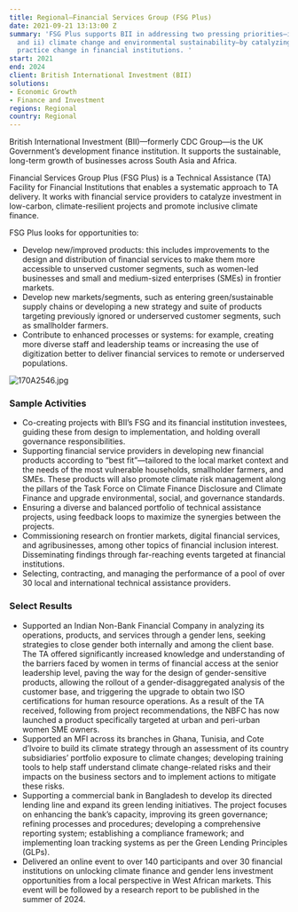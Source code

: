 ```yaml
---
title: Regional—Financial Services Group (FSG Plus)
date: 2021-09-21 13:13:00 Z
summary: 'FSG Plus supports BII in addressing two pressing priorities—i) inclusion
  and ii) climate change and environmental sustainability—by catalyzing sustainable
  practice change in financial institutions. '
start: 2021
end: 2024
client: British International Investment (BII)
solutions:
- Economic Growth
- Finance and Investment
regions: Regional
country: Regional
---
```


British International Investment (BII)—formerly CDC Group—is the UK Government’s development finance institution. It supports the sustainable, long-term growth of businesses across South Asia and Africa.

Financial Services Group Plus (FSG Plus) is a Technical Assistance (TA) Facility for Financial Institutions that enables a systematic approach to TA delivery. It works with financial service providers to catalyze investment in low-carbon, climate-resilient projects and promote inclusive climate finance. 

FSG Plus looks for opportunities to:
* Develop new/improved products: this includes improvements to the design and distribution of financial services to make them more accessible to unserved customer segments, such as women-led businesses and small and medium-sized enterprises (SMEs) in frontier markets.
* Develop new markets/segments, such as entering green/sustainable supply chains or developing a new strategy and suite of products targeting previously ignored or underserved customer segments, such as smallholder farmers.
* Contribute to enhanced processes or systems: for example, creating more diverse staff and leadership teams or increasing the use of digitization better to deliver financial services to remote or underserved populations.

![170A2546.jpg](/uploads/170A2546.jpg)

### Sample Activities

* Co-creating projects with BII’s FSG and its financial institution investees, guiding these from design to implementation, and holding overall governance responsibilities.
* Supporting financial service providers in developing new financial products according to “best fit”—tailored to the local market context and the needs of the most vulnerable households, smallholder farmers, and SMEs. These products will also promote climate risk management along the pillars of the Task Force on Climate Finance Disclosure and Climate Finance and upgrade environmental, social, and governance standards.
* Ensuring a diverse and balanced portfolio of technical assistance projects, using feedback loops to maximize the synergies between the projects.
* Commissioning research on frontier markets, digital financial services, and agribusinesses, among other topics of financial inclusion interest. Disseminating findings through far-reaching events targeted at financial institutions.
* Selecting, contracting, and managing the performance of a pool of over 30 local and international technical assistance providers.

### Select Results

* Supported an Indian Non-Bank Financial Company in analyzing its operations, products, and services through a gender lens, seeking strategies to close gender both internally and among the client base. The TA offered significantly increased knowledge and understanding of the barriers faced by women in terms of financial access at the senior leadership level, paving the way for the design of gender-sensitive products, allowing the rollout of a gender-disaggregated analysis of the customer base, and triggering the upgrade to obtain two ISO certifications for human resource operations. As a result of the TA received, following from project recommendations, the NBFC has now launched a product specifically targeted at urban and peri-urban women SME owners.
* Supported an MFI across its branches in Ghana, Tunisia, and Cote d’Ivoire to build its climate strategy through an assessment of its country subsidiaries’ portfolio exposure to climate changes; developing training tools to help staff understand climate change-related risks and their impacts on the business sectors and to implement actions to mitigate these risks.
* Supporting a commercial bank in Bangladesh to develop its directed lending line and expand its green lending initiatives. The project focuses on enhancing the bank’s capacity, improving its green governance; refining processes and procedures; developing a comprehensive reporting system; establishing a compliance framework; and implementing loan tracking systems as per the Green Lending Principles (GLPs).
* Delivered an online event to over 140 participants and over 30 financial institutions on unlocking climate finance and gender lens investment opportunities from a local perspective in West African markets. This event will be followed by a research report to be published in the summer of 2024.